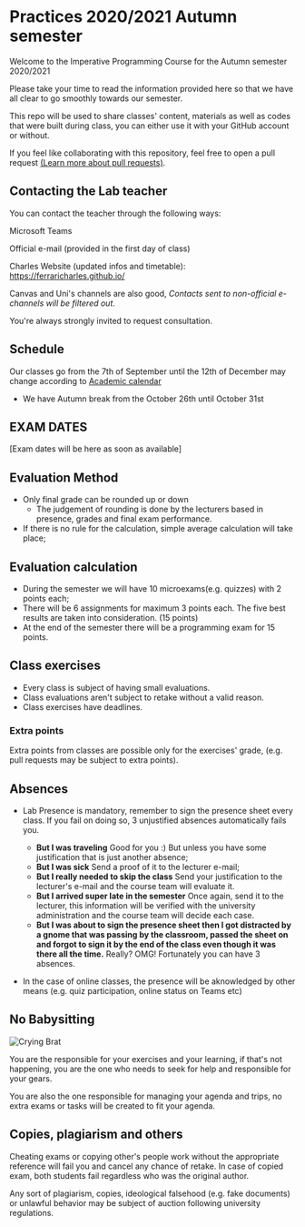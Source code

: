 # Practices 2020/2021 Autumn semester

Welcome to the Imperative Programming Course for the Autumn semester 2020/2021

Please take your time to read the information provided here so that we have all clear to go smoothly towards our semester.

This repo will be used to share classes' content, materials as well as codes that were built during class, you can either use it with your GitHub account or without.

If you feel like collaborating with this repository, feel free to open a pull request [(Learn more about pull requests)](https://help.github.com/en/articles/creating-a-pull-request-from-a-fork).

## Contacting the Lab teacher

You can contact the teacher through the following ways:

Microsoft Teams

Official e-mail (provided in the first day of class)

Charles Website (updated infos and timetable): https://ferraricharles.github.io/

Canvas and Uni's channels are also good, *Contacts sent to non-official e-channels will be filtered out*.

You're always strongly invited to request consultation.

## Schedule
Our classes go from the 7th of September until the 12th of December may change according to [Academic calendar](https://www.elte.hu/en/academic-calendar)

* We have Autumn break from the October 26th until October 31st

## EXAM DATES

[Exam dates will be here as soon as available]


## Evaluation Method
* Only final grade can be rounded up or down
  * The judgement of rounding is done by the lecturers based in presence, grades and final exam performance.
* If there is no rule for the calculation, simple average calculation will take place;


## Evaluation calculation
- During the semester we will have 10 microexams(e.g. quizzes) with 2 points each;
- There will be 6 assignments for maximum 3 points each. The five best results are taken into consideration. (15 points)
- At the end of the semester there will be a programming exam for 15 points.


## Class exercises
- Every class is subject of having small evaluations.
- Class evaluations aren't subject to retake without a valid reason.
- Class exercises have deadlines.

### Extra points
Extra points from classes are possible only for the exercises' grade, (e.g. pull requests may be subject to extra points).


## Absences

* Lab Presence is mandatory, remember to sign the presence sheet every class. If you fail on doing so, 3 unjustified absences automatically fails you.
  * **But I was traveling** Good for you :) But unless you have some justification that is just another absence;
  * **But I was sick** Send a proof of it to the lecturer e-mail;
  * **But I really needed to skip the class** Send your justification to the lecturer's e-mail and the course team will evaluate it.
  * **But I arrived super late in the semester** Once again, send it to the lecturer, this information will be verified with the university administration and the course team will decide each case.
  * **But I was about to sign the presence sheet then I got distracted by a gnome that was passing by the classroom, passed the sheet on and forgot to sign it by the end of the class even though it was there all the time.** Really? OMG! Fortunately you can have 3 absences.

* In the case of online classes, the presence will be aknowledged by other means (e.g. quiz participation, online status on Teams etc)

## No Babysitting

![Crying Brat](https://media.giphy.com/media/13AXYJh2jDt2IE/giphy.gif)

You are the responsible for your exercises and your learning, if that's not happening, you are the one who needs to seek for help and responsible for your gears.

You are also the one responsible for managing your agenda and trips, no extra exams or tasks will be created to fit your agenda.

## Copies, plagiarism and others
Cheating exams or copying other's people work without the appropriate reference will fail you and cancel any chance of retake. In case of copied exam, both students fail regardless who was the original author.

Any sort of plagiarism, copies, ideological falsehood (e.g. fake documents) or unlawful behavior may be subject of auction following university regulations.
